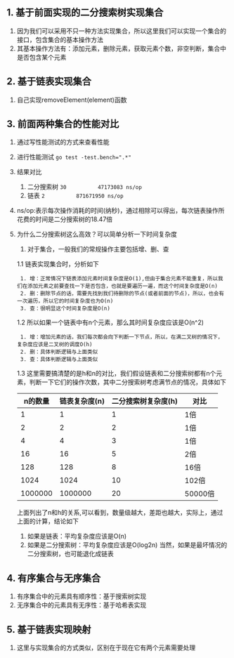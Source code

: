 ## 1. 基于前面实现的二分搜索树实现集合
1. 因为我们可以采用不只一种方法实现集合，所以这里我们可以实现一个集合的接口，包含集合的基本操作方法
2. 其基本操作方法有：添加元素，删除元素，获取元素个数，非空判断，集合中是否包含某个元素
## 2. 基于链表实现集合
1. 自己实现removeElement(element)函数
## 3. 前面两种集合的性能对比
1. 通过写性能测试的方式来查看性能
2. 进行性能测试 `go test -test.bench=".*"`
3. 结果对比
    1. 二分搜索树    `30          47173083 ns/op`
    2. 链表         `2          871671950 ns/op`
4. ns/op:表示每次操作消耗的时间(纳秒)，通过相除可以得出，每次链表操作所花费的时间是二分搜索树的18.47倍
5. 为什么二分搜索树这么高效？可以简单分析一下时间复杂度
    1. 对于集合，一般我们的常规操作主要包括增、删、查
    
    1.1 链表实现集合时，分析如下
        
        1. 增：正常情况下链表添加元素时间复杂度是O(1),但由于集合元素不能重复，所以我们在添加元素之前要查找一下是否包含，也就是要遍历一遍，而这个时间复杂度是O(n)
        2. 删：删除节点的话，需要先找到我们待删除的节点(或者前面的节点)，所以，也会有一次遍历，所以它的时间复杂度也为O(n)
        3. 查：很明显这个时间复杂度是O(n)
        
    1.2 所以如果一个链表中有n个元素，那么其时间复杂度应该是O(n^2)    
        
        1. 增：增加元素的话，我们每次都会向下判断一下节点，所以，在满二叉树的情况下，复杂度应该是二叉树的调度O(h)
        2. 删：具体判断逻辑与上面类似
        3. 查：具体判断逻辑与上面类似
    1.3 这里需要搞清楚的是h和n的对比，我们假设链表和二分搜索树都有n个元素，判断一下它们的操作次数，其中二分搜索树考虑满节点的情况，具体如下
    
    | n的数量 | 链表复杂度(n) | 二分搜索树复杂度(h) | 对比    |
    | ------- | ---------- | ---------------- | ------- |
    | 1       | 1          | 1                | 1倍     |
    | 2       | 2          | 2                | 1倍     |
    | 4       | 4          | 3                | 1倍     |
    | 16      | 16         | 5                | 2倍     |
    | 128     | 128        | 8                | 16倍    |
    | 1024    | 1024       | 10               | 102倍   |
    | 1000000 | 1000000    | 20               | 50000倍 |
    上面列出了n和h的关系,可以看到，数量级越大，差距也越大，实际上，通过上面的计算，结论如下
    
    1. 如果是链表：平均复杂度应该是O(n)
    2. 如果是二分搜索树：平均复杂度应该是O(log2n)
    当然，如果是最坏情况的二分搜索树，也可能退化成链表 
## 4. 有序集合与无序集合
1. 有序集合中的元素具有顺序性：基于搜索树实现
2. 无序集合中的元素具有无序性：基于哈希表实现    
## 5. 基于链表实现映射
1. 这里与实现集合的方式类似，区别在于现在它有两个元素需要处理
        
       
        